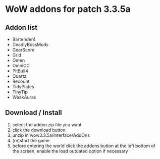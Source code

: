 # WoW addons for patch 3.3.5a

## Addon list
 - Bartender4
 - DeadlyBossMods
 - GearScore
 - Grid
 - Omen
 - OmniCC
 - PitBull4
 - Quartz
 - Recount
 - TidyPlates
 - TinyTip
 - WeakAuras
 
 ## Download / Install
 
  1. select the addon zip file you want
  2. click the download button
  3. unzip in wow3.3.5a/Interface/AddOns
  4. (re)start the game
  5. before entering the world click the addons button at the left bottom of the screen, enable the load outdated option if necessary
